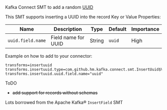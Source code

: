 Kafka Connect SMT to add a random [UUID](https://docs.oracle.com/javase/7/docs/api/java/util/UUID.html)

This SMT supports inserting a UUID into the record Key or Value
Properties:

|Name|Description|Type|Default|Importance|
|---|---|---|---|---|
|`uuid.field.name`| Field name for UUID | String | `uuid` | High |

Example on how to add to your connector:
```
transforms=insertuuid
transforms.insertuuid.type=com.github.hm.kafka.connect.smt.InsertUuid$Value
transforms.insertuuid.uuid.field.name="uuid"
```


ToDO
* ~~add support for records without schemas~~

Lots borrowed from the Apache Kafka® `InsertField` SMT